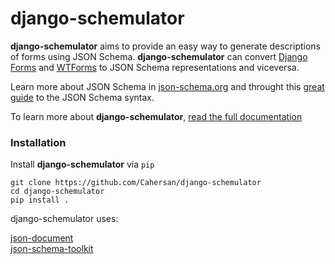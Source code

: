 # django-schemulator

__django-schemulator__ aims to provide an easy way to generate descriptions of
forms using JSON Schema. __django-schemulator__ can convert [Django Forms](https://docs.djangoproject.com/en/dev/ref/forms/api/#django.forms.Form) and
[WTForms](https://wtforms.readthedocs.org/en/latest/index.html#) to JSON Schema representations and viceversa.

Learn more about JSON Schema in [json-schema.org](http://json-schema.org/) and throught this [great guide](http://spacetelescope.github.io/understanding-json-schema/index.html) to the JSON Schema syntax.

To learn more about __django-schemulator__, [read the full documentation](http://cahersan.github.io/django-schemulator/)

### Installation

Install __django-schemulator__ via `pip`
    
    git clone https://github.com/Cahersan/django-schemulator
    cd django-schemulator
    pip install .

django-schemulator uses:

[json-document](https://github.com/Cahersan/json-document)  
[json-schema-toolkit](https://github.com/Cahersan/json-schema-toolkit)

